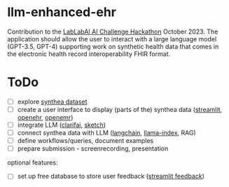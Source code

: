 # llm-enhanced-ehr

Contribution to the [LabLabAI AI Challenge Hackathon](https://lablab.ai/event/ai-challenge-with-gpt-3-5-codex-dall-e-and-whisper-api) October 2023. The application should allow the user to interact with a large language model (GPT-3.5, GPT-4) supporting work on synthetic health data that comes in the electronic health record interoperability FHIR format.



# ToDo

- [ ] explore [synthea dataset](https://github.com/synthetichealth/synthea)
- [ ] create a user interface to display (parts of the) synthea data ([streamlit](https://streamlit.io), [openehr](https://openehr.org), [openemr](https://www.open-emr.org))
- [ ] integrate LLM ([clarifai](https://www.clarifai.com), [sketch](https://pypi.org/project/sketch/))
- [ ] connect synthea data with LLM ([langchain](https://www.langchain.com/), [llama-index](https://www.llamaindex.ai/), RAG)
- [ ] define workflows/queries, document examples
- [ ] prepare submission - screenrecording, presentation

optional features:
- [ ] set up free database to store user feedback ([streamlit feedback](https://github.com/trubrics/streamlit-feedback))
